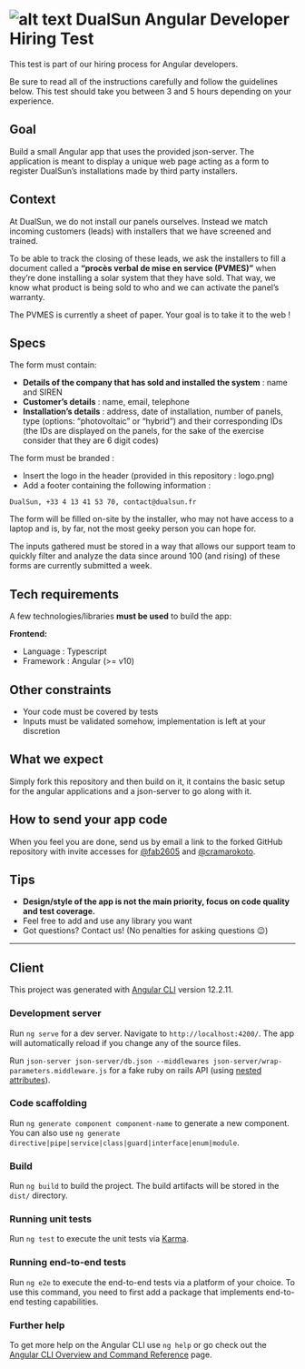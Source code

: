 # ![alt text](logo.png) DualSun Angular Developer Hiring Test

This test is part of our hiring process for Angular developers.

Be sure to read all of the instructions carefully and follow the guidelines below. This test should take you between 3 and 5 hours depending on your experience.

## Goal

Build a small Angular app that uses the provided json-server. The application is meant to display a unique web page acting as a form to register DualSun’s installations made by third party installers.

## Context

At DualSun, we do not install our panels ourselves. Instead we match incoming customers (leads) with installers that we have screened and trained.

To be able to track the closing of these leads, we ask the installers to fill a document called a **“procès verbal de mise en service (PVMES)”** when they’re done installing a solar system that they have sold. That way, we know what product is being sold to who and we can activate the panel’s warranty.

The PVMES is currently a sheet of paper. Your goal is to take it to the web !

## Specs

The form must contain:

- **Details of the company that has sold and installed the system** : name and SIREN
- **Customer’s details** : name, email, telephone
- **Installation’s details** : address, date of installation, number of panels, type (options: “photovoltaic” or “hybrid”) and their corresponding IDs (the IDs are displayed on the panels, for the sake of the exercise consider that they are 6 digit codes) 

The form must be branded :
- Insert the logo in the header (provided in this repository : logo.png)
- Add a footer containing the following information :
```
DualSun, +33 4 13 41 53 70, contact@dualsun.fr
```

The form will be filled on-site by the installer, who may not have access to a laptop and is, by far, not the most geeky person you can hope for.

The inputs gathered must be stored in a way that allows our support team to quickly filter and analyze the data since around 100 (and rising) of these forms are currently submitted a week.

## Tech requirements

A few technologies/libraries **must be used** to build the app:

**Frontend:**

- Language : Typescript
- Framework : Angular (>= v10)

## Other constraints

- Your code must be covered by tests
- Inputs must be validated somehow, implementation is left at your discretion

## What we expect

Simply fork this repository and then build on it, it contains the basic setup for the angular applications and a json-server to go along with it.

## How to send your app code

When you feel you are done, send us by email a link to the forked GitHub repository with invite accesses for [@fab2605](https://github.com/fab2605) and [@cramarokoto](https://github.com/cramarokoto).

## Tips

- **Design/style of the app is not the main priority, focus on code quality and test coverage.**
- Feel free to add and use any library you want
- Got questions? Contact us! (No penalties for asking questions 😉)

---

## Client

This project was generated with [Angular CLI](https://github.com/angular/angular-cli) version 12.2.11.

### Development server

Run `ng serve` for a dev server. Navigate to `http://localhost:4200/`. The app will automatically reload if you change any of the source files.

Run `json-server json-server/db.json --middlewares json-server/wrap-parameters.middleware.js` for a fake ruby on rails API (using [nested attributes](https://api.rubyonrails.org/classes/ActiveRecord/NestedAttributes/ClassMethods.html)).

### Code scaffolding

Run `ng generate component component-name` to generate a new component. You can also use `ng generate directive|pipe|service|class|guard|interface|enum|module`.

### Build

Run `ng build` to build the project. The build artifacts will be stored in the `dist/` directory.

### Running unit tests

Run `ng test` to execute the unit tests via [Karma](https://karma-runner.github.io).

### Running end-to-end tests

Run `ng e2e` to execute the end-to-end tests via a platform of your choice. To use this command, you need to first add a package that implements end-to-end testing capabilities.

### Further help

To get more help on the Angular CLI use `ng help` or go check out the [Angular CLI Overview and Command Reference](https://angular.io/cli) page.
